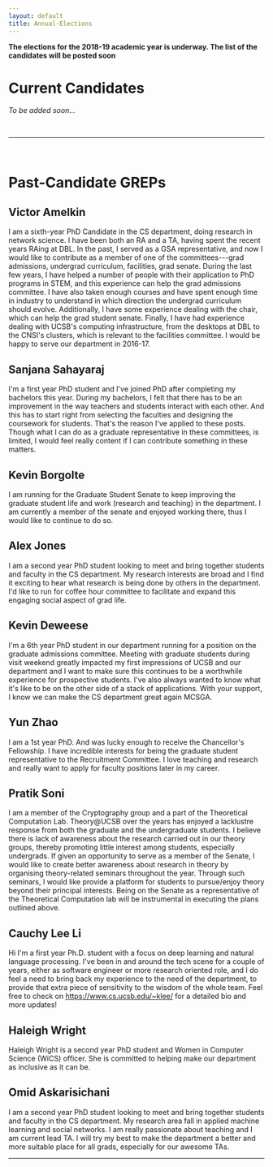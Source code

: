 ```yaml
---
layout: default
title: Annual-Elections
---
```


**The elections for the 2018-19 academic year is underway. The list of the candidates will be posted soon**


Current Candidates
==================
*To be added soon...*

<br/>

----------------------------------------------------------------------------------------------------------------

<br/>

Past-Candidate GREPs
=======

Victor Amelkin
---
I am a sixth-year PhD Candidate in the CS department, doing research in network science. I have been both an RA and a TA, having spent the recent years RAing at DBL. In the past, I served as a GSA representative, and now I would like to contribute as a member of one of the committees---grad admissions, undergrad curriculum, facilities, grad senate. During the last few years, I have helped a number of people with their application to PhD programs in STEM, and this experience can help the grad admissions committee. I have also taken enough courses and have spent enough time in industry to understand in which direction the undergrad curriculum should evolve. Additionally, I have some experience dealing with the chair, which can help the grad student senate. Finally, I have had experience dealing with UCSB's computing infrastructure, from the desktops at DBL to the CNSI's clusters, which is relevant to the facilities committee. I would be happy to serve our department in 2016-17.

Sanjana Sahayaraj
---
I'm a first year PhD student and I've joined PhD after completing my bachelors this year. During my bachelors, I felt that there has to be an improvement in the way teachers and students interact with each other. And this has to start right from selecting the faculties and designing the coursework for students. That's the reason I've applied to these posts. Though what I can do as a graduate representative in these committees, is limited, I would feel really content if I can contribute something in these matters. 

Kevin Borgolte
---
I am running for the Graduate Student Senate to keep improving the graduate student life and work (research and teaching) in the department. I am currently a member of the senate and enjoyed working there, thus I would like to continue to do so.

Alex Jones
---
I am a second year PhD student looking to meet and bring together students and faculty in the CS department. My research interests are broad and I find it exciting to hear what research is being done by others in the department. I'd like to run for coffee hour committee to facilitate and expand this engaging social aspect of grad life.

Kevin Deweese
---
I'm a 6th year PhD student in our department running for a position on the graduate admissions committee. Meeting with graduate students during visit weekend greatly impacted my first impressions of UCSB and our department and I want to make sure this continues to be a worthwhile experience for prospective students. I've also always wanted to know what it's like to be on the other side of a stack of applications. With your support, I know we can make the CS department great again MCSGA.

Yun Zhao
---
I am a 1st year PhD. And was lucky enough to receive the Chancellor's Fellowship. I have incredible interests for being the graduate student representative to the Recruitment Committee. I love teaching and research and  really want to apply for faculty positions later in my career. 

Pratik Soni
---
I am a member of the Cryptography group and a part of the Theoretical Computation Lab. Theory@UCSB over the years has enjoyed a lacklustre response from both the graduate and the undergraduate students. I believe there is lack of awareness about the research carried out in our theory groups, thereby promoting little interest among students, especially undergrads. If given an opportunity to serve as a member of the Senate, I would like to create better awareness about research in theory by organising theory-related seminars throughout the year. Through such seminars, I would like provide a platform for students to pursue/enjoy theory beyond their principal interests. Being on the Senate as a representative of the Theoretical Computation lab will be instrumental in executing the plans outlined above.

Cauchy Lee Li 
---
Hi I'm a first year Ph.D. student with a focus on deep learning and natural language processing. I've been in and around the tech scene for a couple of years, either as software engineer or more research oriented role, and I do feel a need to bring back my experience to the need of the department, to provide that extra piece of sensitivity to the wisdom of the whole team. Feel free to check on https://www.cs.ucsb.edu/~klee/ for a detailed bio and more updates!

Haleigh Wright
---
Haleigh Wright is a second year PhD student and Women in Computer Science (WiCS) officer. She is committed to helping make our department as inclusive as it can be.

Omid Askarisichani
---
I am a second year PhD student looking to meet and bring together students and faculty in the CS department. My research area fall in applied machine learning and social networks. I am really passionate about teaching and I am current lead TA. I will try my best to make the department a better and more suitable place for all grads, especially for our awesome TAs.

----------------------------------------------------------------------------------------------------------------------------------------
